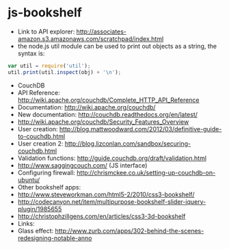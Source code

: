 js-bookshelf
============

*   Link to API explorer: http://associates-amazon.s3.amazonaws.com/scratchpad/index.html
*   the node.js util module can be used to print out objects as a string, the syntax is:

```js
var util = require('util');
util.print(util.inspect(obj) + '\n');
```

*   CouchDB
  * API Reference: http://wiki.apache.org/couchdb/Complete_HTTP_API_Reference
  * Documentation: http://wiki.apache.org/couchdb/
  * New documentation: http://couchdb.readthedocs.org/en/latest/
  * http://wiki.apache.org/couchdb/Security_Features_Overview
  * User creation: http://blog.mattwoodward.com/2012/03/definitive-guide-to-couchdb.html
  * User creation 2: http://blog.lizconlan.com/sandbox/securing-couchdb.html
  * Validation functions: http://guide.couchdb.org/draft/validation.html
  * http://www.saggingcouch.com/ (JS interface)
  * Configuring firewall: http://chrismckee.co.uk/setting-up-couchdb-on-ubuntu/
*   Other bookshelf apps:
  *   http://www.steveworkman.com/html5-2/2010/css3-bookshelf/
  *   http://codecanyon.net/item/multipurpose-bookshelf-slider-jquery-plugin/1985655
  *   http://christophzillgens.com/en/articles/css3-3d-bookshelf
*   Links:
  *   Glass effect: http://www.zurb.com/apps/302-behind-the-scenes-redesigning-notable-anno
